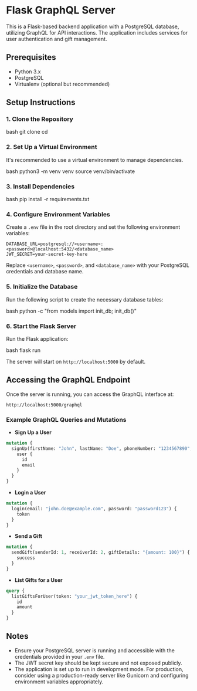 # Flask GraphQL Server

This is a Flask-based backend application with a PostgreSQL database, utilizing GraphQL for API interactions. The application includes services for user authentication and gift management.

## Prerequisites

- Python 3.x
- PostgreSQL
- Virtualenv (optional but recommended)

## Setup Instructions

### 1. Clone the Repository

bash
git clone <repository-url>
cd <repository-directory>


### 2. Set Up a Virtual Environment

It's recommended to use a virtual environment to manage dependencies.

bash
python3 -m venv venv
source venv/bin/activate

### 3. Install Dependencies

bash
pip install -r requirements.txt

### 4. Configure Environment Variables

Create a `.env` file in the root directory and set the following environment variables:

```plaintext
DATABASE_URL=postgresql://<username>:<password>@localhost:5432/<database_name>
JWT_SECRET=your-secret-key-here
```

Replace `<username>`, `<password>`, and `<database_name>` with your PostgreSQL credentials and database name.

### 5. Initialize the Database

Run the following script to create the necessary database tables:

bash
python -c "from models import init_db; init_db()"

### 6. Start the Flask Server

Run the Flask application:

bash
flask run

The server will start on `http://localhost:5000` by default.

## Accessing the GraphQL Endpoint

Once the server is running, you can access the GraphQL interface at:

```
http://localhost:5000/graphql
```

### Example GraphQL Queries and Mutations

- **Sign Up a User**

```graphql
mutation {
  signUp(firstName: "John", lastName: "Doe", phoneNumber: "1234567890", email: "john.doe@example.com", password: "password123") {
    user {
      id
      email
    }
  }
}
```

- **Login a User**

```graphql
mutation {
  login(email: "john.doe@example.com", password: "password123") {
    token
  }
}
```

- **Send a Gift**

```graphql
mutation {
  sendGift(senderId: 1, receiverId: 2, giftDetails: "{amount: 100}") {
    success
  }
}
```

- **List Gifts for a User**

```graphql
query {
  listGiftsForUser(token: "your_jwt_token_here") {
    id
    amount
  }
}
```

## Notes

- Ensure your PostgreSQL server is running and accessible with the credentials provided in your `.env` file.
- The JWT secret key should be kept secure and not exposed publicly.
- The application is set up to run in development mode. For production, consider using a production-ready server like Gunicorn and configuring environment variables appropriately.
